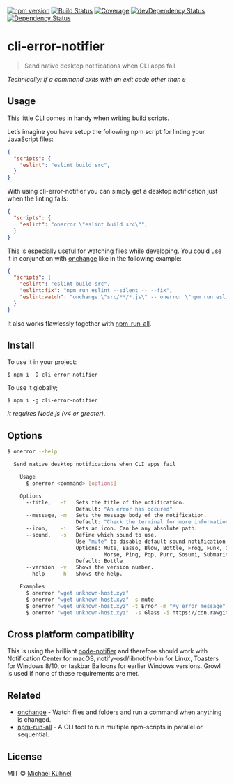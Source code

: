 [![npm version](https://img.shields.io/npm/v/cli-error-notifier.svg?style=flat)](https://www.npmjs.org/package/cli-error-notifier)
[![Build Status](https://travis-ci.org/micromata/cli-error-notifier.svg?branch=master)](https://travis-ci.org/micromata/cli-error-notifier)
[![Coverage](https://codecov.io/gh/micromata/cli-error-notifier/badge.svg?branch=master)](https://codecov.io/gh/micromata/cli-error-notifier?branch=master)
[![devDependency Status](https://david-dm.org/micromata/cli-error-notifier/dev-status.svg)](https://david-dm.org/micromata/cli-error-notifier#info=devDependencies)
[![Dependency Status](https://david-dm.org/micromata/cli-error-notifier/status.svg)](https://david-dm.org/micromata/cli-error-notifier#info=Dependencies)

# cli-error-notifier

> Send native desktop notifications when CLI apps fail

*Technically: if a command exits with an exit code other than `0`*

## Usage

This little CLI comes in handy when writing build scripts.

Let’s imagine you have setup the following npm script for linting your JavaScript files:

```json
{
  "scripts": {
    "eslint": "eslint build src",
  }
}
```

With using cli-error-notifier you can simply get a desktop notification just when the linting fails:

```json
{
  "scripts": {
    "eslint": "onerror \"eslint build src\"",
  }
}
```

This is especially useful for watching files while developing. You could use it in conjunction with [onchange](https://github.com/Qard/onchange) like in the following example:

```json
{
  "scripts": {
    "eslint": "eslint build src",
    "eslint:fix": "npm run eslint --silent -- --fix",
    "eslint:watch": "onchange \"src/**/*.js\" -- onerror \"npm run eslint --silent\""
  }
}
```

It also works flawlessly together with [npm-run-all](https://github.com/mysticatea/npm-run-all).

## Install

To use it in your project:
```
$ npm i -D cli-error-notifier
```

To use it globally;
```
$ npm i -g cli-error-notifier
```

*It requires Node.js (v4 or greater).*

## Options

```bash
$ onerror --help

  Send native desktop notifications when CLI apps fail

	Usage
	  $ onerror <command> [options]

	Options
	  --title,   -t   Sets the title of the notification.
	                  Default: "An error has occured"
	  --message, -m   Sets the message body of the notification.
	                  Default: "Check the terminal for more information"
	  --icon,    -i   Sets an icon. Can be any absolute path.
	  --sound,   -s   Define which sound to use.
	                  Use "mute" to disable default sound notification.
	                  Options: Mute, Basso, Blow, Bottle, Frog, Funk, Glass, Hero,
	                           Morse, Ping, Pop, Purr, Sosumi, Submarine, Tink
	                  Default: Bottle
	  --version  -v   Shows the version number.
	  --help     -h   Shows the help.

	Examples
	  $ onerror "wget unknown-host.xyz"
	  $ onerror "wget unknown-host.xyz" -s mute
	  $ onerror "wget unknown-host.xyz" -t Error -m "My error message"
	  $ onerror "wget unknown-host.xyz"  -s Glass -i https://cdn.rawgit.com/npm/logos/31945b5c/npm%20square/n-64.png
```

## Cross platform compatibility
This is using the brilliant [node-notifier](https://github.com/mikaelbr/node-notifier) and therefore should work with Notification Center for macOS, notify-osd/libnotify-bin for Linux, Toasters for Windows 8/10, or taskbar Balloons for earlier Windows versions. Growl is used if none of these requirements are met.

## Related

* [onchange](https://github.com/Qard/onchange) - Watch files and folders and run a command when anything is changed.
* [npm-run-all](https://github.com/mysticatea/npm-run-all) - A CLI tool to run multiple npm-scripts in parallel or sequential.


## License

MIT © [Michael Kühnel](https://micromata.de)
